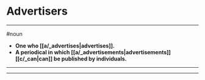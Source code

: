 # Advertisers
---
#noun
- **One who [[a/_advertises|advertises]].**
- **A periodical in which [[a/_advertisements|advertisements]] [[c/_can|can]] be published by individuals.**
---
---
